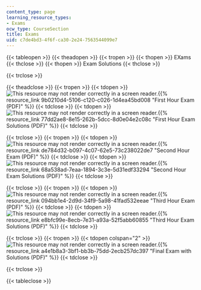 ```yaml
---
content_type: page
learning_resource_types:
- Exams
ocw_type: CourseSection
title: Exams
uid: c7de4bd3-4f6f-ca30-2e24-7563544099e7
---
```


{{< tableopen >}}
{{< theadopen >}}
{{< tropen >}}
{{< thopen >}}
EXams
{{< thclose >}}
{{< thopen >}}
Exam Solutions
{{< thclose >}}

{{< trclose >}}

{{< theadclose >}}
{{< tropen >}}
{{< tdopen >}}
![This resource may not render correctly in a screen reader.](/images/inacessible.gif){{% resource_link 9b0210d4-5106-c120-c026-1d4ea45bd008 "First Hour Exam (PDF)" %}}
{{< tdclose >}}
{{< tdopen >}}
![This resource may not render correctly in a screen reader.](/images/inacessible.gif){{% resource_link 77dd2ae8-8e15-262b-5dcc-8d0e04e2c08c "First Hour Exam Solutions (PDF)" %}}
{{< tdclose >}}

{{< trclose >}}
{{< tropen >}}
{{< tdopen >}}
![This resource may not render correctly in a screen reader.](/images/inacessible.gif){{% resource_link de784d32-b097-4c07-62e5-73c238022de7 "Second Hour Exam (PDF)" %}}
{{< tdclose >}}
{{< tdopen >}}
![This resource may not render correctly in a screen reader.](/images/inacessible.gif){{% resource_link 68a538ad-7eaa-1894-3c3e-5d31edf33294 "Second Hour Exam Solutions (PDF)" %}}
{{< tdclose >}}

{{< trclose >}}
{{< tropen >}}
{{< tdopen >}}
![This resource may not render correctly in a screen reader.](/images/inacessible.gif){{% resource_link 094bb1e4-2d9d-34f9-5a98-41fad532eeae "Third Hour Exam (PDF)" %}}
{{< tdclose >}}
{{< tdopen >}}
![This resource may not render correctly in a screen reader.](/images/inacessible.gif){{% resource_link e8bfc99e-8ecb-7e31-a93a-52f5abb60855 "Third Hour Exam Solutions (PDF)" %}}
{{< tdclose >}}

{{< trclose >}}
{{< tropen >}}
{{< tdopen colspan="2" >}}
![This resource may not render correctly in a screen reader.](/images/inacessible.gif){{% resource_link a4e1b8a3-3bf1-bb3b-75dd-2ecb257dc397 "Final Exam with Solutions (PDF)" %}}
{{< tdclose >}}

{{< trclose >}}

{{< tableclose >}}